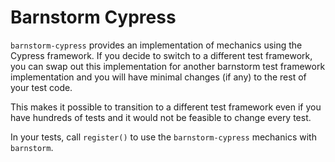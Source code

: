 # Barnstorm Cypress

`barnstorm-cypress` provides an implementation of mechanics using the Cypress framework. If you decide to switch to a different test framework, you can swap out this implementation for another barnstorm test framework implementation and you will have minimal changes (if any) to the rest of your test code.

This makes it possible to transition to a different test framework even if you have hundreds of tests and it would not be feasible to change every test.

In your tests, call `register()` to use the `barnstorm-cypress` mechanics with `barnstorm`.
